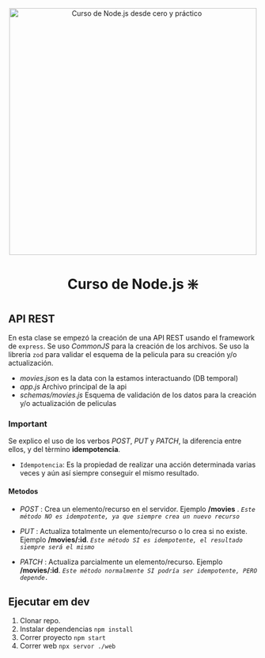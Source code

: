 <div align="center">

<img alt="Curso de Node.js desde cero y práctico" src="https://github-production-user-asset-6210df.s3.amazonaws.com/1561955/254806429-8ff74316-d49e-4358-8b1e-07d7b5a64ed4.jpeg" width="500">

# Curso de Node.js ❇️

<div align="left">

## API REST

En esta clase se empezó la creación de una API REST usando el framework de `express`. Se uso _CommonJS_ para la creación de los archivos. Se uso la libreria `zod` para validar el esquema de la pelicula para su creación y/o actualización.

- _movies.json_ es la data con la estamos interactuando (DB temporal)
- _app.js_ Archivo principal de la api
- _schemas/movies.js_ Esquema de validación de los datos para la creación y/o actualización de peliculas

### Important

Se explico el uso de los verbos _POST_, _PUT_ y _PATCH_, la diferencia entre ellos, y del tèrmino **idempotencia**.

- `Idempotencia`: Es la propiedad de realizar una acción determinada varias veces y aún así siempre conseguir el mismo resultado.

#### Metodos

- _POST_ : Crea un elemento/recurso en el servidor. Ejemplo **/movies** . _`Este método NO es idempotente, ya que siempre crea un nuevo recurso`_

- _PUT_ : Actualiza totalmente un elemento/recurso o lo crea si no existe. Ejemplo **/movies/:id**. _`Este método SI es idempotente, el resultado siempre será el mismo`_

- _PATCH_ : Actualiza parcialmente un elemento/recurso. Ejemplo **/movies/:id**. _`Este método normalmente SI podría ser idempotente, PERO depende.`_ 

## Ejecutar em dev

1. Clonar repo.
2. Instalar dependencias `npm install`
3. Correr proyecto `npm start`
4. Correr web `npx servor ./web`